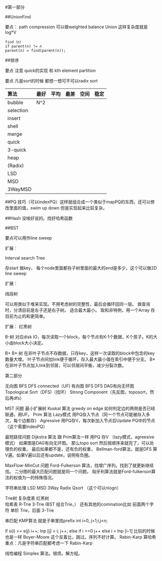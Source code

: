 #第一部分

##UnionFind 

要点： path compression 可以做weighted balance Union 这样复杂度就是log*V
```
find（n）
if parent(n) != n
parent(n) = find(parent(n));
```

##排序

要点 注意 quick的实现 和 kth element partition

要点 凡是sort的时候 都想一想可不可以radix sort

算法|最好|平均|最差|空间|稳定
:---|:---|:---|:---|:---|:---
bubble| N^2|
selection|
insert|
shell|
merge|
quick|
3-quick|
heap|
(Radix)|
LSD|
MSD|
3WayMSD|

##PQ 
技巧（可以indexPQ）这样就组合成一个类似于mapPQ的东西，还可以修改里面的值，swim up down
但是实现起来比较复杂。

##Hash 没啥好说的。找好哈希函数

##BST

要点可以用作line sweep 

扩展： 

Interval search Tree

存start 做key， 每个node里面都存子树里面的最大的end是多少，这个可以做2D line sweep

扩展：

线段树 

可以用类似于堆来实现。不用考虑树的完整性，最后会循环回同一层。 做查询时，分清目前是左子还是右子树。
适合最大最小。 取和非特例，用一个Array 存目前为止的和更简单。

扩展：
红黑树 

B-树
对应disk IO，每次读取一个block，每个节点有K-1个数据，K个孩子。K的大小由block大小决定。

B+ B* 树
在非叶子节点不存数据，只存key，这样一次读取的block中包含的key数量大增。 叶子节点间加link便于循环，存入最大最小值在索引中便于分支。
B* 在非叶子节点加入link到邻居，可以邻居间平衡，减少分裂次数。


第二部分

无向图
BFS DFS connected（UF)
有向图
BFS DFS 
DAG有向无环图
Topological Sort（DFS)（找环）
Strong Component（先反图，toposort，然后再dfs）

MST 问题 最小扩展树
Kuskal 算法 greedy on edge
如何判定边的两侧是否已经联通，用UF。
Prim 算法 
Lazy模式
用PQ存入节点（同一个节点可能被存入多次，每个边都存）
Agressive
用PQ存V，每次新加入节点后Update PQ中的节点（这个需要IndexPQ）

最短路径问题
Dijkstra 算法 跟 Prim算法一样
用PQ 存V （lazy模式，agreesive 模式）
如果图是DAG有向无环图。
那么topo sort 然后按顺序来就完了，可以处理负的权重。
最后如果都不是，还有负的权重，
Bellman-ford算法，就是DFS 算V遍。如果V遍以后还有update，说明有负圈。

MaxFlow-MinCut 问题
Ford-Fulkerson 算法，找增广序列。找到了就更新继续找。
二分图的最大匹配问题就是同一个问题。
匈牙利算法就是Ford-fulkerson算法的权值为一的特殊情况。

字符串处理
LSD MSD 3Way Radix Qsort （这个可以nlogn）

Trie树 复杂度表
红黑树  
哈希表
R-Trie
3-Trie 
(BST 组合Trie，） 
还有其他的comination比如 前面两个字符 单阶 Trie，后面 3-Trie

串匹配
KMP算法
就是子串里找prefix
int i=0, j=1;i,j<n;

if s(i) == s(j) 
   i++;
   lnp \[j] = i;
   j++;
else
   if i ==0 
      j++
   else
      i = lnp \[i-1]
比较的时候也是一样
Boyer-Moore 这个反着比，跳过。序列不好计算。
Rabin-Karp  算哈希  
重点：凡是字符串匹配都考虑一下 Rabin-Karp

线性编程
Simplex 算法。很烦。解方程。
















